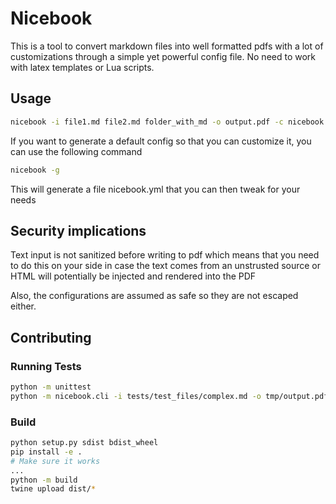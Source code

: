# Nicebook

This is a tool to convert markdown files into well formatted pdfs with a lot of customizations through a simple yet powerful config file. No need to work with latex templates or Lua scripts.

## Usage

```bash
nicebook -i file1.md file2.md folder_with_md -o output.pdf -c nicebook.yml
```

If you want to generate a default config so that you can customize it, you can use the following command

```bash
nicebook -g
```

This will generate a file nicebook.yml that you can then tweak for your needs

## Security implications

Text input is not sanitized before writing to pdf which means that you need to do this on your side in case the text comes from an unstrusted source or HTML will potentially be injected and rendered into the PDF

Also, the configurations are assumed as safe so they are not escaped either.

## Contributing

### Running Tests

```bash
python -m unittest
python -m nicebook.cli -i tests/test_files/complex.md -o tmp/output.pdf
```


### Build

```bash
python setup.py sdist bdist_wheel
pip install -e .
# Make sure it works
...
python -m build
twine upload dist/*
```
